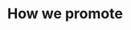 ---
layout: page
title:  "How we promote"
lang: en
category: "Processes"
permalink: "/progression-process/"
trans_url: "/fr-needed/"
---